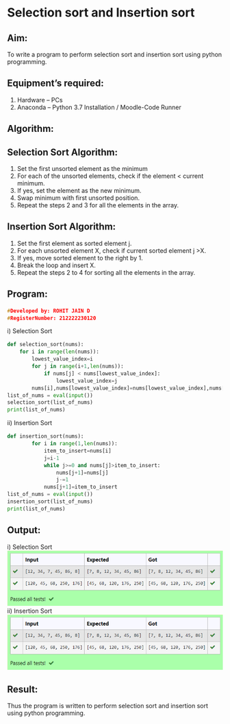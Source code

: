# Selection sort and Insertion sort
## Aim:
To write a program to perform selection sort and insertion sort using python programming.
## Equipment’s required:
1.	Hardware – PCs
2.	Anaconda – Python 3.7 Installation / Moodle-Code Runner
## Algorithm:
## Selection Sort Algorithm:
1.	Set the first unsorted element as the minimum
2.	For each of the unsorted elements, check if the element < current minimum.
3.	If yes, set the element as the new minimum.
4.	Swap minimum with first unsorted position.
5.	Repeat the steps 2 and 3 for all the elements in the array.
## Insertion Sort Algorithm:
1.	Set the first element as sorted element j.
2.	For each unsorted element X, check if current sorted element j >X.
3.	If yes, move sorted element to the right by 1.
4.	Break the loop and insert X.
5.	Repeat the steps 2 to 4 for sorting all the elements in the array.
## Program:
```C++
#Developed by: ROHIT JAIN D
#RegisterNumber: 212222230120
```
i) Selection Sort
```Python
def selection_sort(nums):
    for i in range(len(nums)):
        lowest_value_index=i
        for j in range(i+1,len(nums)):
            if nums[j] < nums[lowest_value_index]:
                lowest_value_index=j
        nums[i],nums[lowest_value_index]=nums[lowest_value_index],nums[i]
list_of_nums = eval(input())
selection_sort(list_of_nums)
print(list_of_nums)
```
ii) Insertion Sort
```Python
def insertion_sort(nums):
        for i in range(1,len(nums)):
            item_to_insert=nums[i]
            j=i-1
            while j>=0 and nums[j]>item_to_insert:
                nums[j+1]=nums[j]
                j-=1
            nums[j+1]=item_to_insert
list_of_nums = eval(input())
insertion_sort(list_of_nums)
print(list_of_nums)
```
## Output:
i) Selection Sort
![OUTPUT](./output1.png)  
ii) Insertion Sort
![OUTPUT](./output2.png)
## Result:
Thus the program is written to perform selection sort and insertion sort using python programming.
